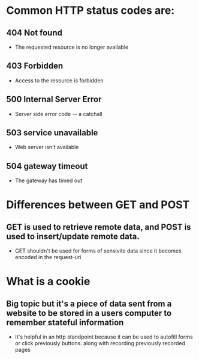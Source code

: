 # Common HTTP status codes are:
## 404 Not found
- The requested resource is no longer available 
## 403 Forbidden 
- Access to the resource is forbidden
## 500 Internal Server Error
- Server side error code -- a catchall
## 503 service unavailable
- Web server isn't available 
## 504 gateway timeout
- The gateway has timed out

# Differences between GET and POST
## GET is used to retrieve remote data, and POST is used to insert/update remote data.
- GET shouldn't be used for forms of sensivite data since it becomes encoded in the request-uri

# What is a cookie
## Big topic but it's a piece of data sent from a website to be stored in a users computer to remember stateful information
- It's helpful in an http standpoint because it can be used to autofill forms or click previously buttons. along with recording previously recorded pages 


